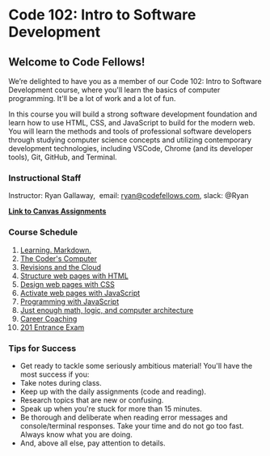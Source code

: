 <!-- Please make EDITS to README -->
<!-- Please make EDITS to README -->

# Code 102: Intro to Software Development

## Welcome to Code Fellows!

We’re delighted to have you as a member of our Code 102: Intro to Software Development course, where you'll learn the basics of computer programming. It'll be a lot of work and a lot of fun.

In this course you will build a strong software development foundation and learn how to use HTML, CSS, and JavaScript to build for the modern web. You will learn the methods and tools of professional software developers through studying computer science concepts and utilizing contemporary development technologies, including VSCode, Chrome (and its developer tools),  Git, GitHub, and Terminal.

### Instructional Staff

Instructor: Ryan Gallaway,  email: ryan@codefellows.com, slack: @Ryan


**[Link to Canvas Assignments](https://canvas.instructure.com/courses/EDIT)**

### Course Schedule

1. [Learning. Markdown.](class-01/)
1. [The Coder's Computer](class-02/)
1. [Revisions and the Cloud](class-03/)
1. [Structure web pages with HTML](class-04/)
1. [Design web pages with CSS](class-05/)
1. [Activate web pages with JavaScript](class-06/)
1. [Programming with JavaScript](class-07/)
1. [Just enough math, logic, and computer architecture](class-08/)
1. [Career Coaching](class-09/)
1. [201 Entrance Exam](class-10/)

### Tips for Success

- Get ready to tackle some seriously ambitious material! You'll have the most success if you:
- Take notes during class.
- Keep up with the daily assignments (code and reading).
- Research topics that are new or confusing.
- Speak up when you're stuck for more than 15 minutes.
- Be thorough and deliberate when reading error messages and console/terminal responses. Take your time and do not go too fast. Always know what you are doing.
- And, above all else, pay attention to details.
